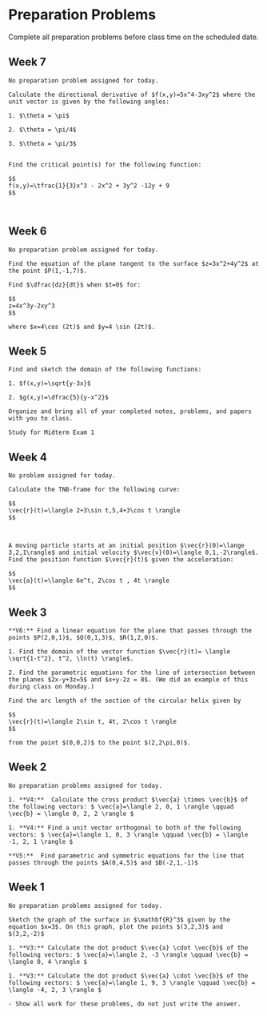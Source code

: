 Preparation Problems
============================


Complete all preparation problems before class time on the scheduled date.



## Week 7

```{dropdown} Day 7A: Monday, October 9th
No preparation problem assigned for today.

```



```{dropdown} Day 7B: Wednesday, October 11th
Calculate the directional derivative of $f(x,y)=5x^4-3xy^2$ where the unit vector is given by the following angles:

1. $\theta = \pi$

2. $\theta = \pi/4$

3. $\theta = \pi/3$


```

```{dropdown} Day 7C: Friday, October 13th
Find the critical point(s) for the following function:

$$
f(x,y)=\tfrac{1}{3}x^3 - 2x^2 + 3y^2 -12y + 9
$$



```


## Week 6

```{dropdown} Day 6A: Monday, October 2nd
No preparation problem assigned for today.

```



```{dropdown} Day 6B: Wednesday, October 4th
Find the equation of the plane tangent to the surface $z=3x^2+4y^2$ at the point $P(1,-1,7)$.

```

```{dropdown} Day 6C: Friday, October 6th
Find $\dfrac{dz}{dt}$ when $t=0$ for:

$$
z=4x^3y-2xy^3
$$

where $x=4\cos (2t)$ and $y=4 \sin (2t)$.

```





## Week 5

```{dropdown} Day 5A: Monday, September 25th
Find and sketch the domain of the following functions:

1. $f(x,y)=\sqrt{y-3x}$

2. $g(x,y)=\dfrac{5}{y-x^2}$

```


```{dropdown} Day 5B: Wednesday, September 27th
Organize and bring all of your completed notes, problems, and papers with you to class.

```

```{dropdown} Day 5C: Friday, September 29th
Study for Midterm Exam 1

```




## Week 4

```{dropdown} Day 4A: Monday, September 18th
No problem assigned for today.

```



```{dropdown} Day 4B: Wednesday, September 20th
Calculate the TNB-frame for the following curve:

$$
\vec{r}(t)=\langle 2+3\sin t,5,4+3\cos t \rangle
$$



```

```{dropdown} Day 4C: Friday, September 22nd
A moving particle starts at an initial position $\vec{r}(0)=\lange 3,2,1\rangle$ and initial velocity $\vec{v}(0)=\langle 0,1,-2\rangle$. Find the position function $\vec{r}(t)$ given the acceleration:

$$
\vec{a}(t)=\langle 6e^t, 2\cos t , 4t \rangle
$$

```




## Week 3

```{dropdown} Day 3A: Monday, September 11th
**V6:** Find a linear equation for the plane that passes through the points $P(2,0,1)$, $Q(0,1,3)$, $R(1,2,0)$.

```

```{dropdown} Day 3B: Wednesday, September 13th
1. Find the domain of the vector function $\vec{r}(t)= \langle \sqrt{1-t^2}, t^2, \ln(t) \rangle$.

2. Find the parametric equations for the line of intersection between the planes $2x-y+3z=5$ and $x+y-2z = 8$. (We did an example of this during class on Monday.)

```

```{dropdown} Day 3C: Friday, September 15th
Find the arc length of the section of the circular helix given by

$$
\vec{r}(t)=\langle 2\sin t, 4t, 2\cos t \rangle
$$

from the point $(0,0,2)$ to the point $(2,2\pi,0)$.

```


## Week 2

```{dropdown} Day 2A: Monday, September 4th
No preparation problems assigned for today.

```

```{dropdown} Day 2B: Wednesday, September 6th
1. **V4:**  Calculate the cross product $\vec{a} \times \vec{b}$ of the following vectors: $ \vec{a}=\langle 2, 0, 1 \rangle \qquad \vec{b} = \langle 0, 2, 2 \rangle $

1. **V4:** Find a unit vector orthogonal to both of the following vectors: $ \vec{a}=\langle 1, 0, 3 \rangle \qquad \vec{b} = \langle -1, 2, 1 \rangle $

```

```{dropdown} Day 2C: Friday, September 8th
**V5:**  Find parametric and symmetric equations for the line that passes through the points $A(0,4,5)$ and $B(-2,1,-1)$ 

```



## Week 1

```{dropdown} Day 1A: Monday, August 28th
No preparation problems assigned for today.

```

```{dropdown} Day 1B: Wednesday, August 30th
Sketch the graph of the surface in $\mathbf{R}^3$ given by the equation $x=3$. On this graph, plot the points $(3,2,3)$ and $(3,2,-2)$

```

```{dropdown} Day 1C: Friday, September 1st
1. **V3:** Calculate the dot product $\vec{a} \cdot \vec{b}$ of the following vectors: $ \vec{a}=\langle 2, -3 \rangle \qquad \vec{b} = \langle 0, 4 \rangle $

1. **V3:** Calculate the dot product $\vec{a} \cdot \vec{b}$ of the following vectors: $ \vec{a}=\langle 1, 9, 3 \rangle \qquad \vec{b} = \langle -4, 2, 3 \rangle $

- Show all work for these problems, do not just write the answer.

```